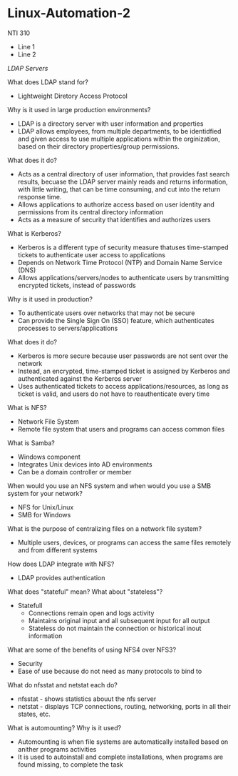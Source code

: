 # Linux-Automation-2
NTI 310

<ul>
<li>Line 1</li>
<li>Line 2</li>
</ul>

*LDAP Servers*

What does LDAP stand for?
* Lightweight Diretory Access Protocol

Why is it used in large production environments?
* LDAP is a directory server with user information and properties
* LDAP allows employees, from multiple departments, to be identidfied and given access to use multiple applications within the orginization, based on their directory properties/group permissions.

What does it do?
* Acts as a central directory of user information, that provides fast search results, becuase the LDAP server mainly reads and returns information, with little writing, that can be time consuming, and cut into the return response time.
* Allows applications to authorize access based on user identity and permissions from its central directory information
* Acts as a measure of security that identifies and authorizes users

What is Kerberos?
* Kerberos is a different type of security measure thatuses time-stamped tickets to authenticate user access to applications
* Depends on Network Time Protocol (NTP) and Domain Name Service (DNS)
* Allows applications/servers/nodes to authenticate users by transmitting encrypted tickets, instead of passwords

Why is it used in production?
* To authenticate users over networks that may not be secure
* Can provide the Single Sign On (SSO) feature, which authenticates processes to servers/applications

What does it do?
* Kerberos is more secure because user passwords are not sent over the network
* Instead, an encrypted, time-stamped ticket is assigned by Kerberos and authenticated against the Kerberos server
* Uses authenticated tickets to access applications/resources, as long as ticket is valid, and users do not have to reauthenticate every time

What is NFS?
* Network File System
* Remote file system that users and programs can access common files

What is Samba?
* Windows component
* Integrates Unix devices into AD environments
* Can be a domain controller or member

When would you use an NFS system and when would you use a SMB system for your network?
* NFS for Unix/Linux
* SMB for Windows

What is the purpose of centralizing files on a network file system?
* Multiple users, devices, or programs can access the same files remotely and from different systems

How does LDAP integrate with NFS?
* LDAP provides authentication

What does "stateful" mean?  What about "stateless"?
* Statefull 
  * Connections remain open and logs activity
  * Maintains original input and all subsequent input for all output
  * Stateless do not maintain the connection or historical inout information

What are some of the benefits of using NFS4 over NFS3?
* Security
* Ease of use because do not need as many protocols to bind to

What do nfsstat and netstat each do?
* nfsstat - shows statistics abouut the nfs server
* netstat - displays TCP connections, routing, networking, ports in all their states, etc.

What is automounting?  Why is it used?
* Automounting is when file systems are automatically installed based on anither programs activities
* It is used to autoinstall and complete installations, when programs are found missing, to complete the task
